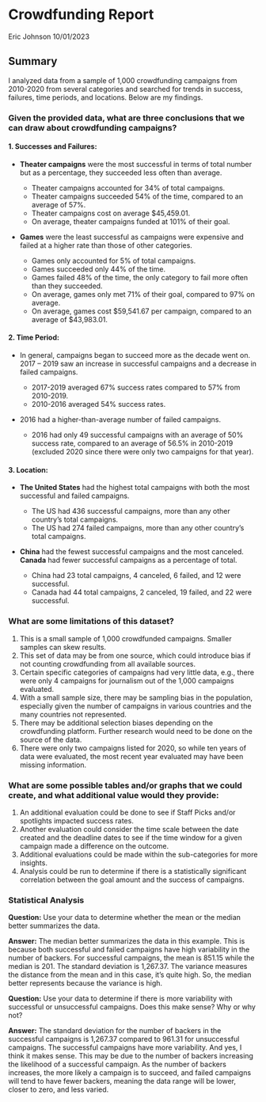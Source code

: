 # Crowdfunding Report
Eric Johnson
10/01/2023

## Summary
I analyzed data from a sample of 1,000 crowdfunding campaigns from 2010-2020 from several categories and searched for trends in success, failures, time periods, and locations. Below are my findings.

### Given the provided data, what are three conclusions that we can draw about crowdfunding campaigns?

#### 1. Successes and Failures:
- **Theater campaigns** were the most successful in terms of total number but as a percentage, they succeeded less often than average.
  - Theater campaigns accounted for 34% of total campaigns.
  - Theater campaigns succeeded 54% of the time, compared to an average of 57%.
  - Theater campaigns cost on average $45,459.01.
  - On average, theater campaigns funded at 101% of their goal.

- **Games** were the least successful as campaigns were expensive and failed at a higher rate than those of other categories.
  - Games only accounted for 5% of total campaigns.
  - Games succeeded only 44% of the time.
  - Games failed 48% of the time, the only category to fail more often than they succeeded.
  - On average, games only met 71% of their goal, compared to 97% on average.
  - On average, games cost $59,541.67 per campaign, compared to an average of $43,983.01.

#### 2. Time Period:
- In general, campaigns began to succeed more as the decade went on. 2017 – 2019 saw an increase in successful campaigns and a decrease in failed campaigns.
  - 2017-2019 averaged 67% success rates compared to 57% from 2010-2019.
  - 2010-2016 averaged 54% success rates.

- 2016 had a higher-than-average number of failed campaigns.
  - 2016 had only 49 successful campaigns with an average of 50% success rate, compared to an average of 56.5% in 2010-2019 (excluded 2020 since there were only two campaigns for that year).

#### 3. Location:
- **The United States** had the highest total campaigns with both the most successful and failed campaigns.
  - The US had 436 successful campaigns, more than any other country’s total campaigns.
  - The US had 274 failed campaigns, more than any other country’s total campaigns.

- **China** had the fewest successful campaigns and the most canceled. **Canada** had fewer successful campaigns as a percentage of total.
  - China had 23 total campaigns, 4 canceled, 6 failed, and 12 were successful.
  - Canada had 44 total campaigns, 2 canceled, 19 failed, and 22 were successful.

### What are some limitations of this dataset?
1. This is a small sample of 1,000 crowdfunded campaigns. Smaller samples can skew results.
2. This set of data may be from one source, which could introduce bias if not counting crowdfunding from all available sources.
3. Certain specific categories of campaigns had very little data, e.g., there were only 4 campaigns for journalism out of the 1,000 campaigns evaluated.
4. With a small sample size, there may be sampling bias in the population, especially given the number of campaigns in various countries and the many countries not represented.
5. There may be additional selection biases depending on the crowdfunding platform. Further research would need to be done on the source of the data.
6. There were only two campaigns listed for 2020, so while ten years of data were evaluated, the most recent year evaluated may have been missing information.

### What are some possible tables and/or graphs that we could create, and what additional value would they provide:
1. An additional evaluation could be done to see if Staff Picks and/or spotlights impacted success rates.
2. Another evaluation could consider the time scale between the date created and the deadline dates to see if the time window for a given campaign made a difference on the outcome.
3. Additional evaluations could be made within the sub-categories for more insights.
4. Analysis could be run to determine if there is a statistically significant correlation between the goal amount and the success of campaigns.

### Statistical Analysis
**Question:** Use your data to determine whether the mean or the median better summarizes the data.

**Answer:** The median better summarizes the data in this example. This is because both successful and failed campaigns have high variability in the number of backers. For successful campaigns, the mean is 851.15 while the median is 201. The standard deviation is 1,267.37. The variance measures the distance from the mean and in this case, it’s quite high. So, the median better represents because the variance is high.

**Question:** Use your data to determine if there is more variability with successful or unsuccessful campaigns. Does this make sense? Why or why not?

**Answer:** The standard deviation for the number of backers in the successful campaigns is 1,267.37 compared to 961.31 for unsuccessful campaigns. The successful campaigns have more variability. And yes, I think it makes sense. This may be due to the number of backers increasing the likelihood of a successful campaign. As the number of backers increases, the more likely a campaign is to succeed, and failed campaigns will tend to have fewer backers, meaning the data range will be lower, closer to zero, and less varied.
